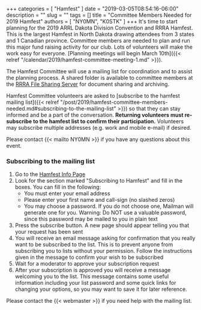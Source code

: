 +++
categories = [ "Hamfest" ]
date = "2019-03-05T08:54:16-06:00"
description = ""
slug = ""
tags = []
title = "Committee Members Needed for 2019 Hamfest"
authors = [ "NY0MN", "K0STK" ]
+++
It's time to start planning for the 2019 ARRL Dakota Division Convention
and RRRA Hamfest. This is the largest Hamfest in North Dakota drawing
attendees from 3 states and 1 Canadian province. Committee members
are needed to plan and run this major fund raising activity for our
club. Lots of volunteers will make the work easy for everyone.
[Planning meetings will begin March 10th]({{< relref "/calendar/2019/hamfest-committee-meeting-1.md" >}}).

The Hamfest Committee will use a mailing list for coordination and to
assist the planning process. A shared folder is available to committee
members at the <a href="https://cloud.rrra.org" rel="nofollow">RRRA
File Sharing Server</a> for document sharing and archiving.

Hamfest Committee volunteers are asked to
[subscribe to the hamfest mailing list]({{< relref "/post/2019/hamfest-committee-members-needed.md#subscribing-to-the-mailing-list" >}})
so that they can stay informed and be a part of the conversation.
**Returning volunteers must re-subscribe to the hamfest list to confirm
their participation.** <!--more-->Volunteers may subscribe multiple
addresses (e.g. work and mobile e-mail) if desired.

Please contact {{< mailto NY0MN >}} if you have any questions about this
event.

### Subscribing to the mailing list

1. Go to the [Hamfest Info Page](https://lists.rrra.org/mailman/listinfo/hamfest)
1. Look for the section marked "Subscribing to Hamfest" and fill in the
boxes. You can fill in the following:
    * You must enter your email address
    * Please enter your first name and call-sign (no slashed zeros)
    * You may choose a password. If you do not choose one, Mailman will generate one for you. Warning: Do NOT use a valuable password, since this password may be mailed to you in plain text
1. Press the subscribe button. A new page should appear telling you that your
request has been sent
1. You will receive an email message asking for confirmation that you
really want to be subscribed to the list. This is to prevent anyone
from subscribing you to lists without your permission. Follow the
instructions given in the message to confirm your wish to be subscribed
1. Wait for a moderator to approve your subscription request
1. After your subscription is approved you will receive a message welcoming
you to the list. This message contains some useful information including
your list password and some quick links for changing your options, so
you may want to save it for later reference.

Please contact the {{< webmaster >}} if you need help with the mailing
list.
